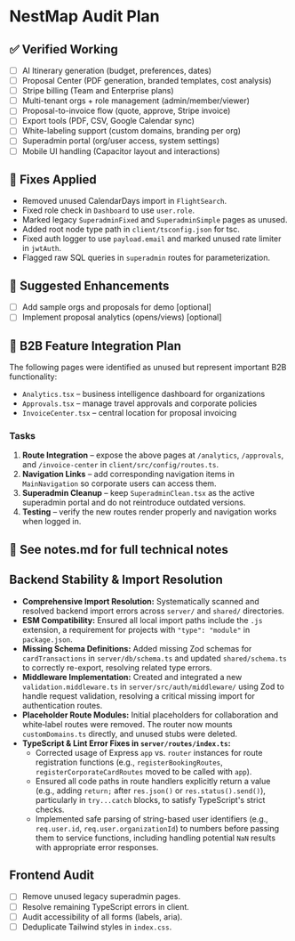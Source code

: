 # NestMap Audit Plan

## ✅ Verified Working
- [ ] AI Itinerary generation (budget, preferences, dates)
- [ ] Proposal Center (PDF generation, branded templates, cost analysis)
- [ ] Stripe billing (Team and Enterprise plans)
- [ ] Multi-tenant orgs + role management (admin/member/viewer)
- [ ] Proposal-to-invoice flow (quote, approve, Stripe invoice)
- [ ] Export tools (PDF, CSV, Google Calendar sync)
- [ ] White-labeling support (custom domains, branding per org)
- [ ] Superadmin portal (org/user access, system settings)
- [ ] Mobile UI handling (Capacitor layout and interactions)

## 🔧 Fixes Applied
<!-- Add fixes as they're implemented -->
- Removed unused CalendarDays import in `FlightSearch`.
- Fixed role check in `Dashboard` to use `user.role`.
- Marked legacy `SuperadminFixed` and `SuperadminSimple` pages as unused.
- Added root node type path in `client/tsconfig.json` for tsc.
- Fixed auth logger to use `payload.email` and marked unused rate limiter in `jwtAuth`.
- Flagged raw SQL queries in `superadmin` routes for parameterization.

## 🔮 Suggested Enhancements
- [ ] Add sample orgs and proposals for demo [optional]
- [ ] Implement proposal analytics (opens/views) [optional]

## 🚀 B2B Feature Integration Plan

The following pages were identified as unused but represent important B2B functionality:

- `Analytics.tsx` – business intelligence dashboard for organizations
- `Approvals.tsx` – manage travel approvals and corporate policies
- `InvoiceCenter.tsx` – central location for proposal invoicing

### Tasks
1. **Route Integration** – expose the above pages at `/analytics`, `/approvals`, and `/invoice-center` in `client/src/config/routes.ts`.
2. **Navigation Links** – add corresponding navigation items in `MainNavigation` so corporate users can access them.
3. **Superadmin Cleanup** – keep `SuperadminClean.tsx` as the active superadmin portal and do not reintroduce outdated versions.
4. **Testing** – verify the new routes render properly and navigation works when logged in.

## 🧠 See notes.md for full technical notes

## Backend Stability & Import Resolution
- **Comprehensive Import Resolution:** Systematically scanned and resolved backend import errors across `server/` and `shared/` directories.
- **ESM Compatibility:** Ensured all local import paths include the `.js` extension, a requirement for projects with `"type": "module"` in `package.json`.
- **Missing Schema Definitions:** Added missing Zod schemas for `cardTransactions` in `server/db/schema.ts` and updated `shared/schema.ts` to correctly re-export, resolving related type errors.
- **Middleware Implementation:** Created and integrated a new `validation.middleware.ts` in `server/src/auth/middleware/` using Zod to handle request validation, resolving a critical missing import for authentication routes.
- **Placeholder Route Modules:** Initial placeholders for collaboration and white‑label routes were removed. The router now mounts `customDomains.ts` directly, and unused stubs were deleted.
- **TypeScript & Lint Error Fixes in `server/routes/index.ts`:**
  - Corrected usage of Express `app` vs. `router` instances for route registration functions (e.g., `registerBookingRoutes`, `registerCorporateCardRoutes` moved to be called with `app`).
  - Ensured all code paths in route handlers explicitly return a value (e.g., adding `return;` after `res.json()` or `res.status().send()`), particularly in `try...catch` blocks, to satisfy TypeScript's strict checks.
  - Implemented safe parsing of string-based user identifiers (e.g., `req.user.id`, `req.user.organizationId`) to numbers before passing them to service functions, including handling potential `NaN` results with appropriate error responses.

## Frontend Audit

- [ ] Remove unused legacy superadmin pages.
- [ ] Resolve remaining TypeScript errors in client.
- [ ] Audit accessibility of all forms (labels, aria).
- [ ] Deduplicate Tailwind styles in `index.css`.
